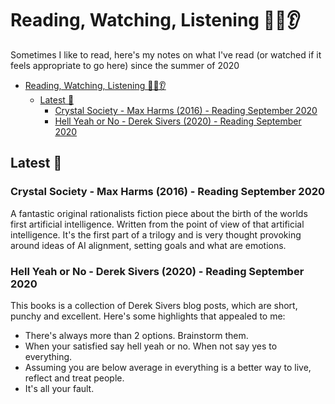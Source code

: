 # Reading, Watching, Listening 📖👀👂

Sometimes I like to read, here's my notes on what I've read (or watched if it feels appropriate to go here) since the summer of 2020

- [Reading, Watching, Listening 📖👀👂](#reading-watching-listening-)
  - [Latest 🔼](#latest-)
    - [Crystal Society - Max Harms (2016) - Reading September 2020](#crystal-society---max-harms-2016---reading-september-2020)
    - [Hell Yeah or No - Derek Sivers (2020) - Reading September 2020](#hell-yeah-or-no---derek-sivers-2020---reading-september-2020)

<!-- ## Reading List ⏭

Things I'd like to read next

- -->

## Latest 🔼

### Crystal Society - Max Harms (2016) - Reading September 2020

A fantastic original rationalists fiction piece about the birth of the worlds first artificial intelligence. Written from the point of view of that artificial intelligence. It's the first part of a trilogy and is very thought provoking around ideas of AI alignment, setting goals and what are emotions.

### Hell Yeah or No - Derek Sivers (2020) - Reading September 2020

This books is a collection of Derek Sivers blog posts, which are short, punchy and excellent. Here's some highlights that appealed to me:

- There's always more than 2 options. Brainstorm them.
- When your satisfied say hell yeah or no. When not say yes to everything.
- Assuming you are below average in everything is a better way to live, reflect and treat people.
- It's all your fault.
